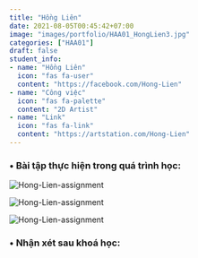 ```yaml
---
title: "Hồng Liên"
date: 2021-08-05T00:45:42+07:00
image: "images/portfolio/HAA01_HongLien3.jpg"
categories: ["HAA01"]
draft: false
student_info:
- name: "Hồng Liên"
  icon: "fas fa-user"
  content: "https://facebook.com/Hong-Lien"
- name: "Công việc"
  icon: "fas fa-palette"
  content: "2D Artist"
- name: "Link"
  icon: "fas fa-link"
  content: "https://artstation.com/Hong-Lien"
---
```



### • Bài tập thực hiện trong quá trình học:

![Hong-Lien-assignment](/images/portfolio/HAA01_HongLien.jpg)

![Hong-Lien-assignment](/images/portfolio/HAA01_HongLien2.jpg)

![Hong-Lien-assignment](/images/portfolio/HAA01_HongLien4.jpg)


### • Nhận xét sau khoá học:
